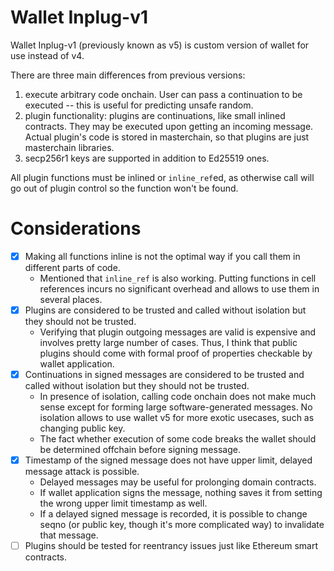 # Wallet Inplug-v1
Wallet Inplug-v1 (previously known as v5) is custom version of wallet for use instead of v4.

There are three main differences from previous versions:
1. execute arbitrary code onchain. User can pass a continuation to be executed -- this is useful for predicting unsafe random.
2. plugin functionality: plugins are continuations, like small inlined contracts. They may be executed upon getting an incoming message.
   Actual plugin's code is stored in masterchain, so that plugins are just masterchain libraries.
3. secp256r1 keys are supported in addition to Ed25519 ones.

All plugin functions must be inlined or `inline_ref`ed, as otherwise call will go out of plugin control so the function won't be found.

# Considerations

- [x] Making all functions inline is not the optimal way if you call them in different parts of code.
  - Mentioned that `inline_ref` is also working. Putting functions in cell references incurs no significant overhead and allows to use them in several places.
- [x] Plugins are considered to be trusted and called without isolation but they should not be trusted.
  - Verifying that plugin outgoing messages are valid is expensive and involves pretty large number of cases. Thus, I think that public plugins should come with formal proof of properties checkable by wallet application.
- [x] Continuations in signed messages are considered to be trusted and called without isolation but they should not be trusted.
  - In presence of isolation, calling code onchain does not make much sense except for forming large software-generated messages. No isolation allows to use wallet v5 for more exotic usecases, such as changing public key.
  - The fact whether execution of some code breaks the wallet should be determined offchain before signing message.
- [x] Timestamp of the signed message does not have upper limit, delayed message attack is possible.
  - Delayed messages may be useful for prolonging domain contracts.
  - If wallet application signs the message, nothing saves it from setting the wrong upper limit timestamp as well.
  - If a delayed signed message is recorded, it is possible to change seqno (or public key, though it's more complicated way) to invalidate that message.
- [ ] Plugins should be tested for reentrancy issues just like Ethereum smart contracts.
